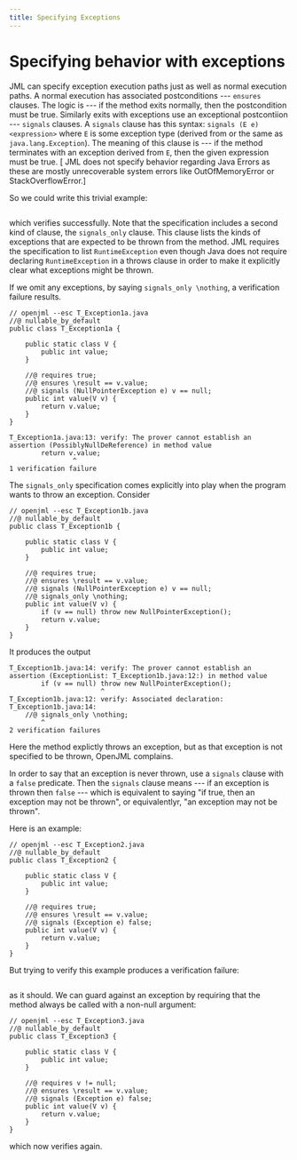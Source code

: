 ```yaml
---
title: Specifying Exceptions
---
```

# Specifying behavior with exceptions

JML can specify exception execution paths just as well as normal execution paths.
A normal execution has associated postconditions --- `ensures` clauses. The logic is --- if the method exits normally, then the postcondition must be true.
Similarly exits with exceptions use an exceptional postcontiion --- `signals` clauses.
A `signals` clause has this syntax: `signals (E e) <expression>`
where `E` is some exception type (derived from or the same as `java.lang.Exception`).
The meaning of this clause is --- if the method terminates with an exception derived from `E`, then the given expression must be true.
[ JML does not specify behavior regarding Java Errors as these are mostly unrecoverable system errors like OutOfMemoryError or StackOverflowError.]

So we could write this trivial example:
```
```
which verifies successfully. Note that the specification includes a second kind of clause, the `signals_only` clause.
This clause lists the kinds of exceptions that are expected to be thrown from the method. 
JML requires the specification to list `RuntimeException` even though Java does not require declaring `RuntimeException` in a throws clause
in order to make it explicitly clear what exceptions might be thrown.

If we omit any exceptions, by saying `signals_only \nothing`, a verification failure results.
```
// openjml --esc T_Exception1a.java
//@ nullable_by_default
public class T_Exception1a {

    public static class V {
        public int value;
    }

    //@ requires true;
    //@ ensures \result == v.value;
    //@ signals (NullPointerException e) v == null;
    public int value(V v) {
        return v.value;
    }
}
```
```
T_Exception1a.java:13: verify: The prover cannot establish an assertion (PossiblyNullDeReference) in method value
        return v.value;
                ^
1 verification failure
```

The `signals_only` specification comes explicitly into play when the program wants to throw an exception. Consider
```
// openjml --esc T_Exception1b.java
//@ nullable_by_default
public class T_Exception1b {

    public static class V {
        public int value;
    }

    //@ requires true;
    //@ ensures \result == v.value;
    //@ signals (NullPointerException e) v == null;
    //@ signals_only \nothing;
    public int value(V v) {
        if (v == null) throw new NullPointerException();
        return v.value;
    }
}
```
It produces the output
```
T_Exception1b.java:14: verify: The prover cannot establish an assertion (ExceptionList: T_Exception1b.java:12:) in method value
        if (v == null) throw new NullPointerException();
                       ^
T_Exception1b.java:12: verify: Associated declaration: T_Exception1b.java:14:
    //@ signals_only \nothing;
        ^
2 verification failures
```
Here the method explictly throws an exception, but as that exception is not specified to be thrown, OpenJML complains.


In order to say that an exception is never thrown, use a `signals` clause with a `false` predicate.
Then the `signals` clause means --- if an exception is thrown then `false` --- which is equivalent to saying
"if true, then an exception may not be thrown", or equivalentlyr, "an exception may not be thrown".

Here is an example:
```
// openjml --esc T_Exception2.java
//@ nullable_by_default
public class T_Exception2 {

    public static class V {
        public int value;
    }

    //@ requires true;
    //@ ensures \result == v.value;
    //@ signals (Exception e) false;
    public int value(V v) {
        return v.value;
    }
}
```
But trying to verify this example produces a verification failure:
```
```
as it should. We can guard against an exception by requiring that the method always be called with a non-null argument:
```
// openjml --esc T_Exception3.java
//@ nullable_by_default
public class T_Exception3 {

    public static class V {
        public int value;
    }

    //@ requires v != null;
    //@ ensures \result == v.value;
    //@ signals (Exception e) false;
    public int value(V v) {
        return v.value;
    }
}
```
which now verifies again.
